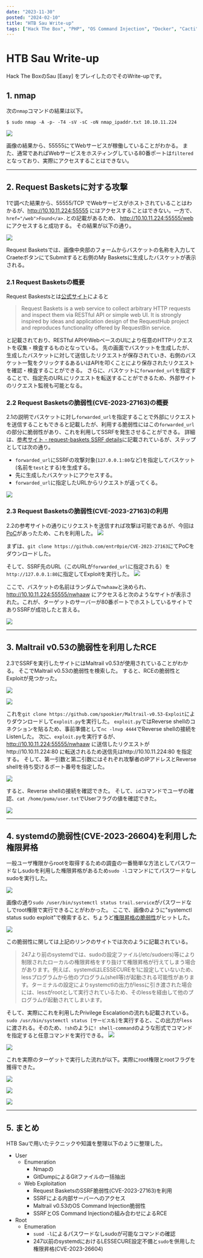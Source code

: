 ```yaml
---
date: "2023-11-30"
posted: "2024-02-10"
title: "HTB Sau Write-up"
tags: ["Hack The Box", "PHP", "OS Command Injection", "Docker", "Cacti", "CVE-2022-46169", "CVE-2021-41091", "Capabilities"]
---
```


# HTB Sau Write-up

Hack The BoxのSau [Easy] をプレイしたのでそのWrite-upです。

## 1. nmap

次の`nmap`コマンドの結果は以下。

```
$ sudo nmap -A -p- -T4 -sV -sC -oN nmap_ipaddr.txt 10.10.11.224
```

![](./img/Sau02.png)

画像の結果から、55555にてWebサービスが稼働していることがわかる。
また、通常であればWebサービスをホスティングしている80番ポートは`filtered`となっており、実際にアクセスすることはできない。

---

## 2. Request Basketsに対する攻撃

1で調べた結果から、55555/TCP でWebサービスがホストされていることはわかるが、http://10.10.11.224:55555 にはアクセスすることはできない。一方で、`href="/web">Found</a>.`との記載があるため、 http://10.10.11.224:55555/web にアクセスすると成功する。
その結果が以下の通り。

![](./img/Sau03.png)

Request Basketsでは、画像中央部のフォームからバスケットの名称を入力してCraeteボタンにてSubmitすると右側のMy Basketsに生成したバスケットが表示される。


### 2.1 Request Basketsの概要

Request Baskestsとは[公式サイト](https://rbaskets.in/readme.html)によると
> Request Baskets is a web service to collect arbitrary HTTP requests and inspect them via RESTful API or simple web UI. It is strongly inspired by ideas and application design of the RequestHub project and reproduces functionality offered by RequestBin service.

と記載されており、RESTful APIやWebベースのUIにより任意のHTTPリクエストを収集・検査するものとなっている。
先の画面でバスケットを生成したが、生成したバスケットに対して送信したリクエストが保存されていき、右側のバスケット一覧をクリックするあるいはAPIを叩くことにより保存されたリクエストを確認・検査することができる。
さらに、バスケットに`forwarded_url`を指定することで、指定先のURLにリクエストを転送することができるため、外部サイトのリクエスト監視も可能となる。


### 2.2 Request Basketsの脆弱性(CVE-2023-27163)の概要

2.1の説明でバスケットに対し`forwarded_url`を指定することで外部にリクエストを送信することもできると記載したが、利用する脆弱性にはこの`forwarded_url`の部分に脆弱性があり、これを利用してSSRFを発生させることができる。
詳細は、[参考サイト - request-baskets SSRF details](https://notes.sjtu.edu.cn/s/MUUhEymt7)に記載されているが、ステップとしては次の通り。

- `forwarded_url`にSSRFの攻撃対象(`127.0.0.1:80`など)を指定してバスケット(名前を`test`とする)を生成する。
- 先に生成したバスケットにアクセスする。
- `forwarded_url`に指定したURLからリクエストが返ってくる。

![](./img/Sau04.png)


### 2.3 Request Basketsの脆弱性(CVE-2023-27163)の利用

2.2の参考サイトの通りにリクエストを送信すれば攻撃は可能であるが、今回は[PoC](https://github.com/entr0pie/CVE-2023-27163)があったため、これを利用した。
![](./img/Sau05.png)

まずは、`git clone https://github.com/entr0pie/CVE-2023-27163`にてPoCをダウンロードした。

そして、SSRF先のURL（このURLが`forwarded_url`に指定される）を`http://127.0.0.1:80`に指定してExploitを実行した。
![](./img/Sau08.png)

ここで、バスケットの名前はランダムで`nwhaaw`と決められ、http://10.10.11.224:55555/nwhaaw にアクセスると次のようなサイトが表示された。これが、ターゲットのサーバーが80番ポートでホストしているサイトでありSSRFが成功したと言える。

![](./img/Sau10.png)

---
## 3. Maltrail v0.53の脆弱性を利用したRCE

2.3でSSRFを実行したサイトにはMaltrail v0.53が使用されていることがわかる。
そこでMaltrail v0.53の脆弱性を検索した。
すると、RCEの脆弱性とExploitが見つかった。

![](./img/Sau11.png)

![](./img/Sau12.png)

これを`git clone https://github.com/spookier/Maltrail-v0.53-Exploit`によりダウンロードして`exploit.py`を実行した。
`exploit.py`ではReverse shellのコネクションを貼るため、事前準備として`nc -lnvp 4444`でReverse shellの接続をListenした。
次に、`exploit.py`を実行するが、http://10.10.11.224:55555/nwhaaw に送信したリクエストがhttp://10.10.11.224:80 に転送されるため送信先はhttp://10.10.11.224:80 を指定する。
そして、第一引数と第二引数にはそれぞれ攻撃者のIPアドレスとReverse shellを待ち受けるポート番号を指定した。

![](./img/Sau17.png)

すると、Reverse shellの接続を確認できた。
そして、`id`コマンドでユーザの確認、`cat /home/puma/user.txt`でUserフラグの値を確認できた。

![](./img/Sau18.png)

---
## 4. systemdの脆弱性(CVE-2023-26604)を利用した権限昇格

一般ユーザ権限からrootを取得するための調査の一番簡単な方法としてパスワードなしsudoを利用した権限昇格があるため`sudo -l`コマンドにてパスワードなしsudoを実行した。

![](./img/Sau19.png)

画像の通り`sudo /user/bin/systemctl status trail.service`がパスワードなしでroot権限で実行できることがわかった。
ここで、画像のように"systemctl status sudo exploit"で検索すると、ちょうど[権限昇格の脆弱性](https://security.sios.jp/vulnerability/systemd-security-vulnerability-20230307/)がヒットした。

![](./img/Sau20.png)

この脆弱性に関しては上記のリンクのサイトでは次のように記載されている。
> 247より前のsystemdでは、sudoの設定ファイル(/etc/sudoers)等により制限されたローカルの権限昇格をすり抜けて権限昇格が行えてしまう場合があります。例えば、systemdはLESSECUREを1に設定していないため、lessプログラムから他のプログラム(shell等)が起動される可能性があります。ターミナルの設定によりsystemctlの出力がlessに引き渡された場合には、lessがrootとして実行されているため、そのlessを経由して他のプログラムが起動されてしまいます。

そして、実際にこれを利用したPrivilege Escalationの流れも記載されている。
`sudo /usr/bin/systemctl status [サービス名]`を実行すると、この出力が`less`に渡される。そのため、`!sh`のように`! shell-command`のような形式でコマンドを指定すると任意コマンドを実行できる。
![](./img/Sau21.png)

![](./img/Sau22.png)

これを実際のターゲットで実行した流れが以下。実際にroot権限とrootフラグを獲得できた。

![](./img/Sau23.png)

![](./img/Sau24.png)

![](./img/Sau25.png)

---

## 5. まとめ
HTB Sauで用いたテクニックや知識を整理以下のように整理した。
- User
  - Enumeration
    - Nmapの
    - GitDumpによるGitファイルの一括抽出
  - Web Exploitation
    - Request BasketsのSSRF脆弱性(CVE-2023-27163)を利用
    - SSRFによる内部サーバーへのアクセス
    - Maltrail v0.53のOS Command Injection脆弱性
    - SSRFとOS Command Injectionの組み合わせによるRCE
- Root
  - Enumeration
    - `suod -l`によるパスワードなしsudoが可能なコマンドの確認
    - 247以前のsystemdにおけるLESSECURE設定不備と`sudo`を併用した権限昇格(CVE-2023-26604)

